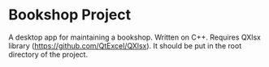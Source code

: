 # Bookshop Project

A desktop app for maintaining a bookshop.
Written on C++.
Requires QXlsx library (https://github.com/QtExcel/QXlsx).
It should be put in the root directory of the project.